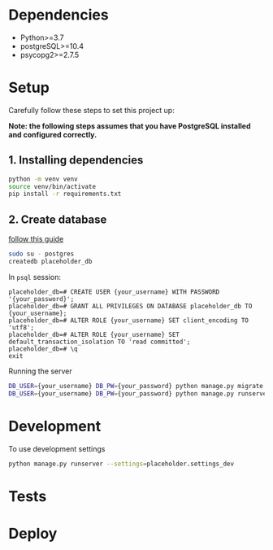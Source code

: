 # Dependencies
* Python>=3.7
* postgreSQL>=10.4
* psycopg2>=2.7.5


# Setup
Carefully follow these steps to set this project up:

**Note: the following steps assumes that you have PostgreSQL installed and
configured correctly.**

## 1. Installing dependencies
```sh
python -m venv venv
source venv/bin/activate
pip install -r requirements.txt
```

## 2. Create database
[follow this guide](https://www.digitalocean.com/community/tutorials/how-to-use-postgresql-with-your-django-application-on-ubuntu-14-04)
```sh
sudo su - postgres
createdb placeholder_db
```
In `psql` session:
```
placeholder_db=# CREATE USER {your_username} WITH PASSWORD '{your_password}';
placeholder_db=# GRANT ALL PRIVILEGES ON DATABASE placeholder_db TO {your_username};
placeholder_db=# ALTER ROLE {your_username} SET client_encoding TO 'utf8';
placeholder_db=# ALTER ROLE {your_username} SET default_transaction_isolation TO 'read committed';
placeholder_db=# \q
exit
```
Running the server
```sh
DB_USER={your_username} DB_PW={your_password} python manage.py migrate
DB_USER={your_username} DB_PW={your_password} python manage.py runserver --settings=placeholder.settings_dev
```

# Development
To use development settings
```sh
python manage.py runserver --settings=placeholder.settings_dev
```

# Tests

# Deploy
